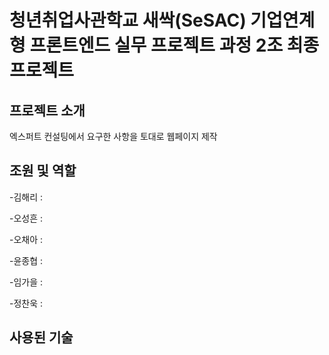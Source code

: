# 청년취업사관학교 새싹(SeSAC) 기업연계형 프론트엔드 실무 프로젝트 과정 2조 최종프로젝트
## 프로젝트 소개
 엑스퍼트 컨설팅에서 요구한 사항을 토대로 웹페이지 제작
## 조원 및 역할
-김해리 :

-오성흔 :

-오채아 :

-윤종협 :

-임가을 :

-정찬욱 : 

## 사용된 기술
 
